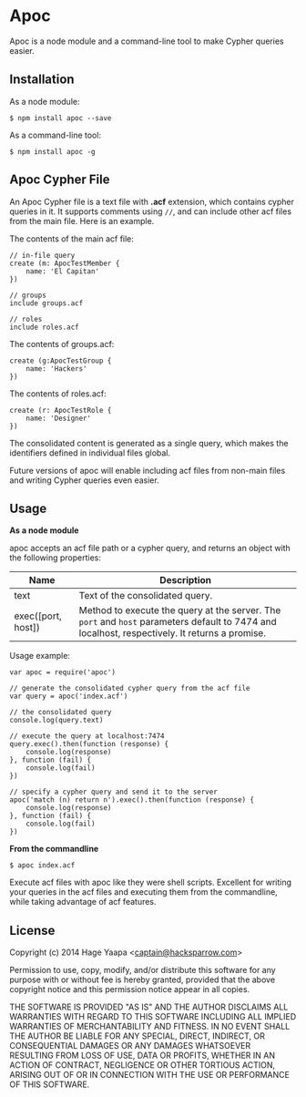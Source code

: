 Apoc
====

Apoc is a node module and a command-line tool to make Cypher queries easier.

## Installation

As a node module:

```
$ npm install apoc --save
```

As a command-line tool:

```
$ npm install apoc -g
```

## Apoc Cypher File

An Apoc Cypher file is a text file with **.acf** extension, which contains cypher queries in it. It supports comments using `//`, and can include other acf files from the main file. Here is an example.

The contents of the main acf file:

```
// in-file query
create (m: ApocTestMember {
    name: 'El Capitan'
})

// groups
include groups.acf

// roles
include roles.acf
```

The contents of groups.acf:

```
create (g:ApocTestGroup {
    name: 'Hackers'
})
```

The contents of roles.acf:

```
create (r: ApocTestRole {
    name: 'Designer'
})
```

The consolidated content is generated as a single query, which makes the identifiers defined in individual files global.

Future versions of apoc will enable including acf files from non-main files and writing Cypher queries even easier.

## Usage

**As a node module**

apoc accepts an acf file path or a cypher query, and returns an object with the following properties:

|Name|Description
|----|----------
|text|Text of the consolidated query.
|exec([port, host])|Method to execute the query at the server. The `port` and `host` parameters default to 7474 and localhost, respectively. It returns a promise.

Usage example:

```
var apoc = require('apoc')

// generate the consolidated cypher query from the acf file
var query = apoc('index.acf')

// the consolidated query
console.log(query.text)

// execute the query at localhost:7474
query.exec().then(function (response) {
    console.log(response)
}, function (fail) {
    console.log(fail)
})

// specify a cypher query and send it to the server
apoc('match (n) return n').exec().then(function (response) {
    console.log(response)
}, function (fail) {
    console.log(fail)
})

```

**From the commandline**

```
$ apoc index.acf
```

Execute acf files with apoc like they were shell scripts. Excellent for writing your queries in the acf files and executing them from the commandline, while taking advantage of acf features.

## License

Copyright (c) 2014 Hage Yaapa &lt;captain@hacksparrow.com&gt;

Permission to use, copy, modify, and/or distribute this software for any purpose with or without fee is hereby granted, provided that the above copyright notice and this permission notice appear in all copies.

THE SOFTWARE IS PROVIDED "AS IS" AND THE AUTHOR DISCLAIMS ALL WARRANTIES WITH REGARD TO THIS SOFTWARE INCLUDING ALL IMPLIED WARRANTIES OF MERCHANTABILITY AND FITNESS. IN NO EVENT SHALL THE AUTHOR BE LIABLE FOR ANY SPECIAL, DIRECT, INDIRECT, OR CONSEQUENTIAL DAMAGES OR ANY DAMAGES WHATSOEVER RESULTING FROM LOSS OF USE, DATA OR PROFITS, WHETHER IN AN ACTION OF CONTRACT, NEGLIGENCE OR OTHER TORTIOUS ACTION, ARISING OUT OF OR IN CONNECTION WITH THE USE OR PERFORMANCE OF THIS SOFTWARE.
